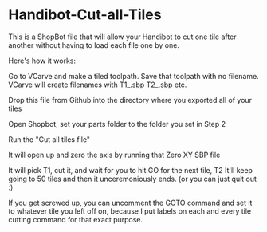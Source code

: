 Handibot-Cut-all-Tiles
======================

This is a ShopBot file that will allow your Handibot to cut one tile after another without having to load each file one by one.

Here's how it works:

Go to VCarve and make a tiled toolpath. Save that toolpath with no filename. VCarve will create filenames with T1_.sbp T2_.sbp etc.

Drop this file from Github into the directory where you exported all of your tiles

Open Shopbot, set your parts folder to the folder you set in Step 2

Run the "Cut all tiles file"

It will open up and zero the axis by running that Zero XY SBP file

It will pick T1, cut it, and wait for you to hit GO for the next tile, T2 It'll keep going to 50 tiles and then it unceremoniously ends. (or you can just quit out :)


If you get screwed up, you can uncomment the GOTO command and set it to whatever tile you left off on, because I put labels on each and every tile cutting command for that exact purpose.
